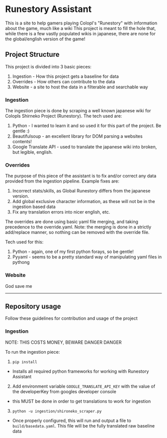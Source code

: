 # Runestory Assistant
This is a site to help gamers playing Colopl's "Runestory" with information about the game, much like a wiki
This project is meant to fill the hole that, while there is a few vastly populated wikis in japanese, there are
none for the global/english version of the game!

## Project Structure
This project is divided into 3 basic pieces:

1. Ingestion - How this project gets a baseline for data
2. Overrides - How others can contribute to the data
3. Website - a site to host the data in a filterable and searchable way

### Ingestion
The ingestion piece is done by scraping a well known japanese wiki for Colopls Shirneko Project (Runestory). The tech used are:

1. Python - I wanted to learn it and so used it for this part of the project. Be gentle :)
2. Beautifulsoup - an excellent library for DOM parsing a websites contents!
3. Google Translate API - used to translate the japanese wiki into broken, but legible, english.

### Overrides
The purpose of this piece of the assistant is to fix and/or correct any data provided from the ingestion pipeline. Example fixes are:

1. Incorrect stats/skills, as Global Runestory differs from the japanese version.
2. Add global exclusive character information, as these will not be in the ingestion based data
3. Fix any translation errors into nicer english, etc.

The overrides are done using basic yaml file merging, and taking precedence to the override.yaml. Note: the merging is done in a strictly add/replace manner, so nothing can be removed with the override file.

Tech used for this:

1. Python - again, one of my first python forays, so be gentle!
2. Pyyaml - seems to be a pretty standard way of manipulating yaml files in pythong

### Website
God save me

- - -

## Repository usage
Follow these guidelines for contribution and usage of the project

### Ingestion
NOTE: THIS COSTS MONEY, BEWARE DANGER DANGER

To run the ingestion piece:

1. `pip install`
  - Installs all required python frameworks for working with Runestory Assistant
2. Add environment variable `GOOGLE_TRANSLATE_API_KEY` with the value of the developerKey from googles developer console
  - this MUST be done in order to get translations to work for ingestion
3. `python -u ingestion/shironeko_scraper.py`
  - Once properly configured, this will run and output a file to `build/basedata.yaml`. This file will be the fully translated raw baseline data
